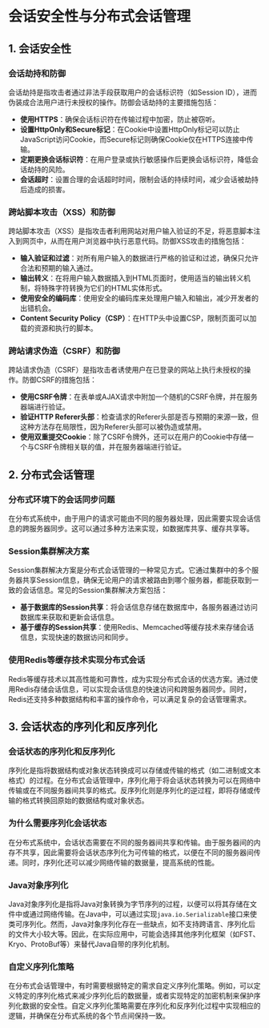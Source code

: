 # 会话安全性与分布式会话管理

## 1. 会话安全性

### 会话劫持和防御

会话劫持是指攻击者通过非法手段获取用户的会话标识符（如Session ID），进而伪装成合法用户进行未授权的操作。防御会话劫持的主要措施包括：

- **使用HTTPS**：确保会话标识符在传输过程中加密，防止被窃听。
- **设置HttpOnly和Secure标记**：在Cookie中设置HttpOnly标记可以防止JavaScript访问Cookie，而Secure标记则确保Cookie仅在HTTPS连接中传输。
- **定期更换会话标识符**：在用户登录或执行敏感操作后更换会话标识符，降低会话劫持的风险。
- **会话超时**：设置合理的会话超时时间，限制会话的持续时间，减少会话被劫持后造成的损害。

### 跨站脚本攻击（XSS）和防御

跨站脚本攻击（XSS）是指攻击者利用网站对用户输入验证的不足，将恶意脚本注入到网页中，从而在用户浏览器中执行恶意代码。防御XSS攻击的措施包括：

- **输入验证和过滤**：对所有用户输入的数据进行严格的验证和过滤，确保只允许合法和预期的输入通过。
- **输出转义**：在将用户输入数据插入到HTML页面时，使用适当的输出转义机制，将特殊字符转换为它们的HTML实体形式。
- **使用安全的编码库**：使用安全的编码库来处理用户输入和输出，减少开发者的出错机会。
- **Content Security Policy（CSP）**：在HTTP头中设置CSP，限制页面可以加载的资源和执行的脚本。

### 跨站请求伪造（CSRF）和防御

跨站请求伪造（CSRF）是指攻击者诱使用户在已登录的网站上执行未授权的操作。防御CSRF的措施包括：

- **使用CSRF令牌**：在表单或AJAX请求中附加一个随机的CSRF令牌，并在服务器端进行验证。
- **验证HTTP Referer头部**：检查请求的Referer头部是否与预期的来源一致，但这种方法存在局限性，因为Referer头部可以被伪造或禁用。
- **使用双重提交Cookie**：除了CSRF令牌外，还可以在用户的Cookie中存储一个与CSRF令牌相关联的值，并在服务器端进行验证。

## 2. 分布式会话管理

### 分布式环境下的会话同步问题

在分布式系统中，由于用户的请求可能由不同的服务器处理，因此需要实现会话信息的跨服务器同步。这可以通过多种方法来实现，如数据库共享、缓存共享等。

### Session集群解决方案

Session集群解决方案是分布式会话管理的一种常见方式。它通过集群中的多个服务器共享Session信息，确保无论用户的请求被路由到哪个服务器，都能获取到一致的会话信息。常见的Session集群解决方案包括：

- **基于数据库的Session共享**：将会话信息存储在数据库中，各服务器通过访问数据库来获取和更新会话信息。
- **基于缓存的Session共享**：使用Redis、Memcached等缓存技术来存储会话信息，实现快速的数据访问和同步。

### 使用Redis等缓存技术实现分布式会话

Redis等缓存技术以其高性能和可靠性，成为实现分布式会话的优选方案。通过使用Redis存储会话信息，可以实现会话信息的快速访问和跨服务器同步。同时，Redis还支持多种数据结构和丰富的操作命令，可以满足复杂的会话管理需求。

## 3. 会话状态的序列化和反序列化

### 会话状态的序列化和反序列化

序列化是指将数据结构或对象状态转换成可以存储或传输的格式（如二进制或文本格式）的过程。在分布式会话管理中，序列化用于将会话状态转换为可以在网络中传输或在不同服务器间共享的格式。反序列化则是序列化的逆过程，即将存储或传输的格式转换回原始的数据结构或对象状态。

### 为什么需要序列化会话状态

在分布式系统中，会话状态需要在不同的服务器间共享和传输。由于服务器间的内存不共享，因此需要将会话状态序列化为可传输的格式，以便在不同的服务器间传递。同时，序列化还可以减少网络传输的数据量，提高系统的性能。

### Java对象序列化

Java对象序列化是指将Java对象转换为字节序列的过程，以便可以将其存储在文件中或通过网络传输。在Java中，可以通过实现`java.io.Serializable`接口来使类可序列化。然而，Java对象序列化存在一些缺点，如不支持跨语言、序列化后的文件大小较大等。因此，在实际应用中，可能会选择其他序列化框架（如FST、Kryo、ProtoBuf等）来替代Java自带的序列化机制。

### 自定义序列化策略

在分布式会话管理中，有时需要根据特定的需求自定义序列化策略。例如，可以定义特定的序列化格式来减少序列化后的数据量，或者实现特定的加密机制来保护序列化数据的安全性。自定义序列化策略需要在序列化和反序列化过程中实现相应的逻辑，并确保在分布式系统的各个节点间保持一致。


